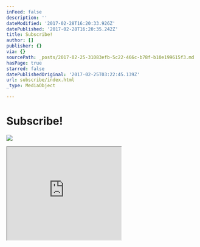 ```yaml
---
inFeed: false
description: ''
dateModified: '2017-02-28T16:20:33.926Z'
datePublished: '2017-02-28T16:20:35.242Z'
title: Subscribe!
author: []
publisher: {}
via: {}
sourcePath: _posts/2017-02-25-31083efb-5c22-466c-b78f-b10e199615f3.md
hasPage: true
starred: false
datePublishedOriginal: '2017-02-25T03:22:45.139Z'
url: subscribe/index.html
_type: MediaObject

---
```

# Subscribe!
![](https://the-grid-user-content.s3-us-west-2.amazonaws.com/a68a49b7-23e3-402e-8df8-e69e42db3656.jpg)

<iframe src="https://the-grid.github.io/ed-userhtml/?g=eJx9VE1vEzEQPTe_YlgEB4Szm343X6iUoiLRU5E4Rl57NmvFay-2N01B_HfG3iRtQeWU2PNm5vnNm52-Ygw-4lIZuOVKX9WqaeFOLU3XwmfrGmBsPphqZVZQO6xmWZ4LaZhq-BL9sKEUEVOGwjY5NiVKYSXmtXXqpzWBa-a1atioWJwNhfcZONSzzIcHjb5GDBmEhxZnWcBNyCOAmqXov_cHrxuxSC0WPvH7VXKxWjrbGTl-XVXVBIRG7sYaqzCBitqPR8ftBm5QrzEowd9fOsX1e8-NZx6doox7JUM9HhXFm8nvwUH-Di6lhAfbObD3TxWpohQ9MbtG55RED6RZgnoVEB7fBNbFUKiV36aU2orVcHAAAN-RJCCxGjQSGrtWZtkjEwY43YYaoSUQyhi8uruDJH-wKXJzffkJbNV3vvl2-xUqpXEI7_LBNE_tSEKp1qDkLPtLsahuegkXQVkTh0kluaGDqIkMEqsw7PzpUCsfWMMNTTmN1nelF06VmLfWhw_d7BTFyenoTFbV2aEsTouj6hAvLsrD6i1v2gn1Pjo8PzoR58dFkUGDobZEJ-ZmW2IsEZMo2b42i9wyMLzB_yOE5t7PsjXXSvKAZCLulhhm2aLU3KyohN3F5gMSHV4SZEFlrdbRXVPNS9Rx0BGF7Pr28svXbH63ax31j5JHy8e5RIWmeUqK2cq0XdiaFiMmA6LQ0Wn3oL7gjvsW03PadYNWc4G11RLdFgJcSof95vzolEO5fVHcW4dcQ4u2JY_52nZa0stDNITuTUU2jI7CTYsiwNLa6C5i74GBtAnsMA6-h5NxnfKr3u0lBXuVfPwG7GVMHkuzVNFEY-Clt7oLOIG4eWNgJ0VRtJtJBpz2jdWKZkheC67DbP5MqLjdO3nKxYuWWjz1UuClMhI3s4yNHjWeT3Pi9oTlVub0RfirK7mpUWGfu5_wjol_vHjRqvs5ll0I1jzv3_-d5lHG-JuOgzix67j0zy1I2v4BMD_a2Q" height="244" style=""></iframe>